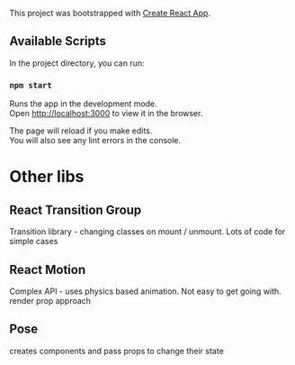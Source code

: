 This project was bootstrapped with [Create React App](https://github.com/facebook/create-react-app).

## Available Scripts

In the project directory, you can run:

### `npm start`

Runs the app in the development mode.<br>
Open [http://localhost:3000](http://localhost:3000) to view it in the browser.

The page will reload if you make edits.<br>
You will also see any lint errors in the console.


# Other libs

## React Transition Group

Transition library - changing classes on mount / unmount. 
Lots of code for simple cases

## React Motion

Complex API - uses physics based animation. 
Not easy to get going with. render prop approach

## Pose

creates components and pass props to change their state
